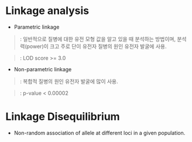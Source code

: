 # Linkage analysis
- Parametric linkage
> : 일반적으로 질병에 대한 유전 모형 값을 알고 있을 때 분석하는 방법이며, 분석력(power)이 크고 주로 단이 유전자 질병의 원인 유전자 발굴에 사용.

> : LOD score >= 3.0
- Non-parametric linkage
> : 복합적 질병의 원인 유전자 발굴에 많이 사용. 

> : p-value < 0.00002


# Linkage Disequilibrium
- Non-random association of allele at different loci in a given population.

